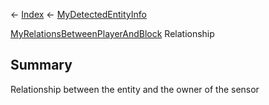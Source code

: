 ← [Index](Api-Index) ← [MyDetectedEntityInfo](Sandbox.ModAPI.Ingame.MyDetectedEntityInfo)

[MyRelationsBetweenPlayerAndBlock](VRage.Game.MyRelationsBetweenPlayerAndBlock) Relationship

## Summary

Relationship between the entity and the owner of the sensor

